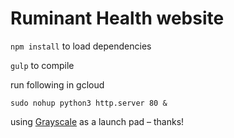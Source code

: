 # Ruminant Health website

`npm install` to load dependencies

`gulp` to compile

run following in gcloud
```
sudo nohup python3 http.server 80 &
```

using [Grayscale](https://startbootstrap.com/template-overviews/grayscale/) as a launch pad – thanks!